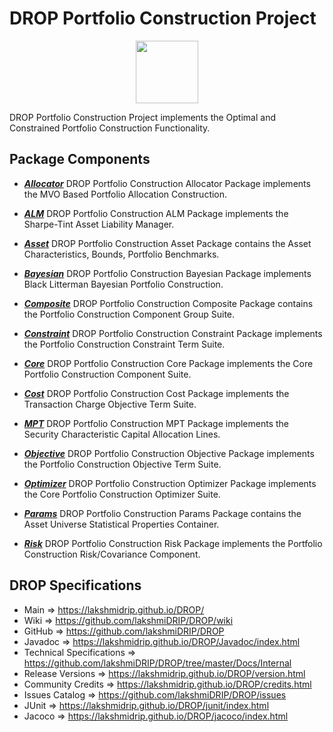 # DROP Portfolio Construction Project

<p align="center"><img src="https://github.com/lakshmiDRIP/DROP/blob/master/DRIP_Logo.gif?raw=true" width="100"></p>

DROP Portfolio Construction Project implements the Optimal and Constrained Portfolio Construction
	Functionality.


## Package Components

 * [***Allocator***](https://github.com/lakshmiDRIP/DROP/tree/master/src/main/java/org/drip/portfolioconstruction/allocator)
 DROP Portfolio Construction Allocator Package implements the MVO Based Portfolio Allocation Construction.

 * [***ALM***](https://github.com/lakshmiDRIP/DROP/tree/master/src/main/java/org/drip/portfolioconstruction/alm)
 DROP Portfolio Construction ALM Package implements the Sharpe-Tint Asset Liability Manager.

 * [***Asset***](https://github.com/lakshmiDRIP/DROP/tree/master/src/main/java/org/drip/portfolioconstruction/asset)
 DROP Portfolio Construction Asset Package contains the Asset Characteristics, Bounds, Portfolio Benchmarks.

 * [***Bayesian***](https://github.com/lakshmiDRIP/DROP/tree/master/src/main/java/org/drip/portfolioconstruction/bayesian)
 DROP Portfolio Construction Bayesian Package implements Black Litterman Bayesian Portfolio Construction.

 * [***Composite***](https://github.com/lakshmiDRIP/DROP/tree/master/src/main/java/org/drip/portfolioconstruction/composite)
 DROP Portfolio Construction Composite Package contains the Portfolio Construction Component Group Suite.

 * [***Constraint***](https://github.com/lakshmiDRIP/DROP/tree/master/src/main/java/org/drip/portfolioconstruction/constraint)
 DROP Portfolio Construction Constraint Package implements the Portfolio Construction Constraint Term Suite.

 * [***Core***](https://github.com/lakshmiDRIP/DROP/tree/master/src/main/java/org/drip/portfolioconstruction/core)
 DROP Portfolio Construction Core Package implements the Core Portfolio Construction Component Suite.

 * [***Cost***](https://github.com/lakshmiDRIP/DROP/tree/master/src/main/java/org/drip/portfolioconstruction/cost)
 DROP Portfolio Construction Cost Package implements the Transaction Charge Objective Term Suite.

 * [***MPT***](https://github.com/lakshmiDRIP/DROP/tree/master/src/main/java/org/drip/portfolioconstruction/mpt)
 DROP Portfolio Construction MPT Package implements the Security Characteristic Capital Allocation Lines.

 * [***Objective***](https://github.com/lakshmiDRIP/DROP/tree/master/src/main/java/org/drip/portfolioconstruction/objective)
 DROP Portfolio Construction Objective Package implements the Portfolio Construction Objective Term Suite.

 * [***Optimizer***](https://github.com/lakshmiDRIP/DROP/tree/master/src/main/java/org/drip/portfolioconstruction/optimizer)
 DROP Portfolio Construction Optimizer Package implements the Core Portfolio Construction Optimizer Suite.

 * [***Params***](https://github.com/lakshmiDRIP/DROP/tree/master/src/main/java/org/drip/portfolioconstruction/params)
 DROP Portfolio Construction Params Package contains the Asset Universe Statistical Properties Container.

 * [***Risk***](https://github.com/lakshmiDRIP/DROP/tree/master/src/main/java/org/drip/portfolioconstruction/risk)
 DROP Portfolio Construction Risk Package implements the Portfolio Construction Risk/Covariance Component.


## DROP Specifications

 * Main                     => https://lakshmidrip.github.io/DROP/
 * Wiki                     => https://github.com/lakshmiDRIP/DROP/wiki
 * GitHub                   => https://github.com/lakshmiDRIP/DROP
 * Javadoc                  => https://lakshmidrip.github.io/DROP/Javadoc/index.html
 * Technical Specifications => https://github.com/lakshmiDRIP/DROP/tree/master/Docs/Internal
 * Release Versions         => https://lakshmidrip.github.io/DROP/version.html
 * Community Credits        => https://lakshmidrip.github.io/DROP/credits.html
 * Issues Catalog           => https://github.com/lakshmiDRIP/DROP/issues
 * JUnit                    => https://lakshmidrip.github.io/DROP/junit/index.html
 * Jacoco                   => https://lakshmidrip.github.io/DROP/jacoco/index.html
